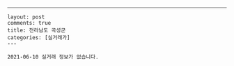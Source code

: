---
    layout: post
    comments: true
    title: 전라남도 곡성군
    categories: [실거래가]
    ---

    2021-06-10 실거래 정보가 없습니다.

    